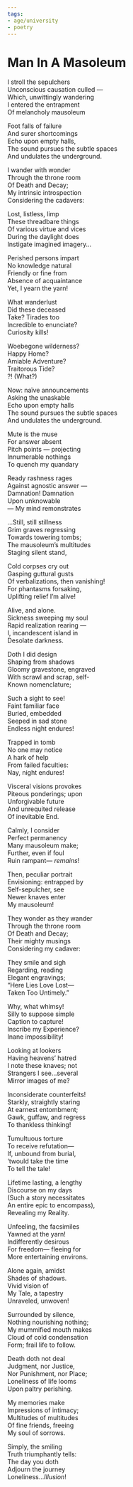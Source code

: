 ```yaml
---
tags:
- age/university
- poetry
---
```


# Man In A Masoleum

I stroll the sepulchers  
Unconscious causation culled —  
Which, unwittingly wandering  
I entered the entrapment  
Of melancholy mausoleum

Foot falls of failure  
And surer shortcomings  
Echo upon empty halls,  
The sound pursues the subtle spaces  
And undulates the underground.

I wander with wonder  
Through the throne room  
Of Death and Decay;  
My intrinsic introspection  
Considering the cadavers:

Lost, listless, limp  
These threadbare things  
Of various virtue and vices  
During the daylight does  
Instigate imagined imagery…

Perished persons impart  
No knowledge natural  
Friendly or fine from  
Absence of acquaintance  
Yet, I yearn the yarn!

What wanderlust  
Did these deceased  
Take? Tirades too  
Incredible to enunciate?  
Curiosity kills!

Woebegone wilderness?  
Happy Home?  
Amiable Adventure?  
Traitorous Tide?  
?! (What?)

Now: naïve announcements  
Asking the unaskable  
Echo upon empty halls  
The sound pursues the subtle spaces  
And undulates the underground.

Mute is the muse  
For answer absent  
Pitch points — projecting  
Innumerable nothings  
To quench my quandary

Ready rashness rages  
Against agnostic answer —  
Damnation! Damnation  
Upon unknowable  
— My mind remonstrates

…Still, still stillness  
Grim graves regressing  
Towards towering tombs;  
The mausoleum’s multitudes  
Staging silent stand,

Cold corpses cry out  
Gasping guttural gusts  
Of verbalizations, then vanishing!  
For phantasms forsaking,  
Uplifting relief I’m alive!

Alive, and alone.  
Sickness sweeping my soul  
Rapid realization rearing —  
I, incandescent island in  
Desolate darkness.

Doth I did design  
Shaping from shadows  
Gloomy gravestone, engraved  
With scrawl and scrap, self-  
Known nomenclature;

Such a sight to see!  
Faint familiar face  
Buried, embedded  
Seeped in sad stone  
Endless night endures!

Trapped in tomb  
No one may notice  
A hark of help  
From failed faculties:  
Nay, night endures!

Visceral visions provokes  
Piteous ponderings; upon  
Unforgivable future  
And unrequited release  
Of inevitable End.

Calmly, I consider  
Perfect permanency  
Many mausoleum make;  
Further, even if foul  
Ruin rampant— *remains*!

Then, peculiar portrait  
Envisioning: entrapped by  
Self-sepulcher, see  
Newer knaves enter  
My mausoleum!

They wonder as they wander  
Through the throne room  
Of Death and Decay;  
Their mighty musings  
Considering my cadaver:

They smile and sigh  
Regarding, reading  
Elegant engravings;  
“Here Lies Love Lost—  
Taken Too Untimely.”

Why, what whimsy!  
Silly to suppose simple  
Caption to capture!  
Inscribe my Experience?  
Inane impossibility!

Looking at lookers  
Having heavens’ hatred  
I note these knaves; not  
Strangers I see…several  
Mirror images of me?

Inconsiderate counterfeits!  
Starkly, straightly staring  
At earnest entombment;  
Gawk, guffaw, and regress  
To thankless thinking!

Tumultuous torture  
To receive refutation—  
If, unbound from buriaI,  
‘twould take the time  
To tell the tale!

Lifetime lasting, a lengthy  
Discourse on my days  
(Such a story necessitates  
An entire epic to encompass),  
Revealing my Reality.

Unfeeling, the facsimiles  
Yawned at the yarn!  
Indifferently desirous  
For freedom— fleeing for  
More entertaining environs.

Alone again, amidst  
Shades of shadows.  
Vivid vision of  
My Tale, a tapestry  
Unraveled, unwoven!

Surrounded by silence,  
Nothing nourishing nothing;  
My mummified mouth makes  
Cloud of cold condensation  
Form; frail life to follow.

Death doth not deal  
Judgment, nor Justice,  
Nor Punishment, nor Place;  
Loneliness of life looms  
Upon paltry perishing.

My memories make  
Impressions of intimacy;  
Multitudes of multitudes  
Of fine friends, freeing  
My soul of sorrows.

Simply, the smiling  
Truth triumphantly tells:  
The day you doth  
Adjourn the journey  
Loneliness…*Illusion*!  

